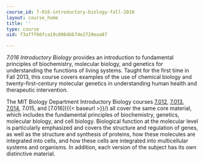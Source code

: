 ```yaml
---
course_id: 7-016-introductory-biology-fall-2018
layout: course_home
title: ''
type: course
uid: f3af7f66fca19c0064bb74e2729eaa87

---
```

_7.016 Introductory Biology_ provides an introduction to fundamental principles of biochemistry, molecular biology, and genetics for understanding the functions of living systems. Taught for the first time in Fall 2013, this course covers examples of the use of chemical biology and twenty-first-century molecular genetics in understanding human health and therapeutic intervention.

The MIT Biology Department Introductory Biology courses [7.012](/courses/7-012-introduction-to-biology-fall-2004/), [7.013](/courses/7-013-introductory-biology-spring-2013/), [7.014](/courses/7-014-introductory-biology-spring-2005/), 7.015, and [7.016]({{< baseurl >}}/) all cover the same core material, which includes the fundamental principles of biochemistry, genetics, molecular biology, and cell biology. Biological function at the molecular level is particularly emphasized and covers the structure and regulation of genes, as well as the structure and synthesis of proteins, how these molecules are integrated into cells, and how these cells are integrated into multicellular systems and organisms. In addition, each version of the subject has its own distinctive material.
